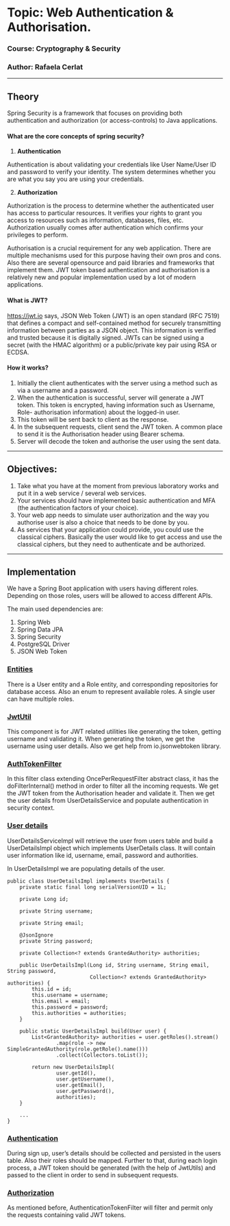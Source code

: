 # Topic: Web Authentication & Authorisation. 

### Course: Cryptography & Security
### Author: Rafaela Cerlat

----

## Theory

Spring Security is a framework that focuses on providing both authentication and authorization (or access-controls) to Java applications.

#### What are the core concepts of spring security?
1) **Authentication**

Authentication is about validating your credentials like User Name/User ID and password to verify your identity. The system determines whether you are what you say you are using your credentials.

2) **Authorization**

Authorization is the process to determine whether the authenticated user has access to particular resources. It verifies your rights to grant you access to resources such as information, databases, files, etc. Authorization usually comes after authentication which confirms your privileges to perform.


Authorisation is a crucial requirement for any web application. There are multiple mechanisms used for this purpose having their own pros and cons. Also there are several opensource and paid libraries and frameworks that implement them. JWT token based authentication and authorisation is a relatively new and popular implementation used by a lot of modern applications.
#### What is JWT?
https://jwt.io says, JSON Web Token (JWT) is an open standard (RFC 7519) that defines a compact and self-contained method for securely transmitting information between parties as a JSON object. This information is verified and trusted because it is digitally signed. JWTs can be signed using a secret (with the HMAC algorithm) or a public/private key pair using RSA or ECDSA.

#### How it works?
1. Initially the client authenticates with the server using a method such as via a username and a password.
2. When the authentication is successful, server will generate a JWT token. This token is encrypted, having information such as Username, Role- authorisation information) about the logged-in user.
3. This token will be sent back to client as the response.
4. In the subsequent requests, client send the JWT token. A common place to send it is the Authorisation header using Bearer schema.
5. Server will decode the token and authorise the user using the sent data.

----

## Objectives:
1. Take what you have at the moment from previous laboratory works and put it in a web service / several web services.
2. Your services should have implemented basic authentication and MFA (the authentication factors of your choice).
3. Your web app needs to simulate user authorization and the way you authorise user is also a choice that needs to be done by you.
4. As services that your application could provide, you could use the classical ciphers. Basically the user would like to get access and use the classical ciphers, but they need to authenticate and be authorized.

----

## Implementation 
We have a Spring Boot application with users having different roles. Depending on those roles, users will be allowed to access different APIs.

The main used dependencies are:
1. Spring Web
2. Spring Data JPA
3. Spring Security
4. PostgreSQL Driver
5. JSON Web Token

### [Entities](https://github.com/rafaelacerlat/CS-labs/tree/master/src/main/java/web/app/model)
There is a User entity and a Role entity, and corresponding repositories for database access. Also an enum to represent available roles. A single user can have multiple roles.


### [JwtUtil ](https://github.com/rafaelacerlat/CS-labs/blob/master/src/main/java/web/app/security/JwtUtil.java)
This component is for JWT related utilities like generating the token, getting username and validating it. When generating the token, we get the username using user details. Also we get help from io.jsonwebtoken library.

### [AuthTokenFilter](https://github.com/rafaelacerlat/CS-labs/blob/master/src/main/java/web/app/security/AuthTokenFilter.java)
In this filter class extending OncePerRequestFilter abstract class, it has the doFilterInternal() method in order to filter all the incoming requests. We get the JWT token from the Authorisation header and validate it. Then we get the user details from UserDetailsService and populate authentication in security context.

### [User details](https://github.com/rafaelacerlat/CS-labs/blob/master/src/main/java/web/app/service/UserDetailsServiceImpl.java)
UserDetailsServiceImpl will retrieve the user from users table and build a UserDetailsImpl object which implements UserDetails class. It will contain user information like id, username, email, password and authorities.

In UserDetailsImpl we are populating details of the user.
```
public class UserDetailsImpl implements UserDetails {
    private static final long serialVersionUID = 1L;

    private Long id;

    private String username;

    private String email;

    @JsonIgnore
    private String password;

    private Collection<? extends GrantedAuthority> authorities;

    public UserDetailsImpl(Long id, String username, String email, String password,
                           Collection<? extends GrantedAuthority> authorities) {
        this.id = id;
        this.username = username;
        this.email = email;
        this.password = password;
        this.authorities = authorities;
    }

    public static UserDetailsImpl build(User user) {
        List<GrantedAuthority> authorities = user.getRoles().stream()
                .map(role -> new SimpleGrantedAuthority(role.getRole().name()))
                .collect(Collectors.toList());

        return new UserDetailsImpl(
                user.getId(),
                user.getUsername(),
                user.getEmail(),
                user.getPassword(),
                authorities);
    }
    
    ...
}
```
### [Authentication](https://github.com/rafaelacerlat/CS-labs/blob/master/src/main/java/web/app/controller/AuthController.java)
During sign up, user’s details should be collected and persisted in the users table. Also their roles should be mapped.
Further to that, during each login process, a JWT token should be generated (with the help of JwtUtils) and passed to the client in order to send in subsequent requests.

### [Authorization](https://github.com/rafaelacerlat/CS-labs/blob/master/src/main/java/web/app/controller/CiphersController.java)
As mentioned before, AuthenticationTokenFilter will filter and permit only the requests containing valid JWT tokens.





